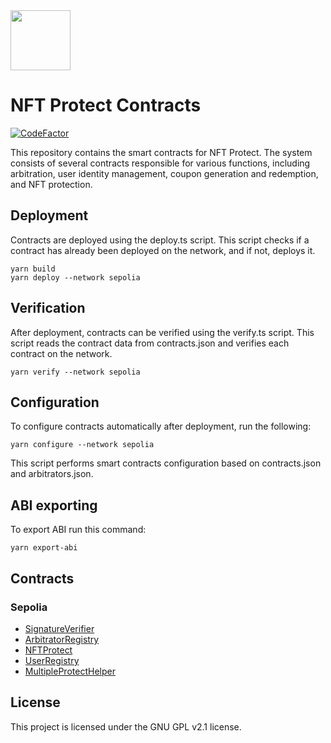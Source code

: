 <img src="https://github.com/NFT-Protect/.github/raw/main/profile/git-avatar.png" width="96">

# NFT Protect Contracts

[![CodeFactor](https://www.codefactor.io/repository/github/nftprotect/nftprotect-contracts/badge)](https://www.codefactor.io/repository/github/nftprotect/nftprotect-contracts)

This repository contains the smart contracts for NFT Protect. The system consists of several contracts responsible for various functions, including arbitration, user identity management, coupon generation and redemption, and NFT protection.

## Deployment

Contracts are deployed using the deploy.ts script. This script checks if a contract has already been deployed on the network, and if not, deploys it.
```shell
yarn build
yarn deploy --network sepolia
```

## Verification

After deployment, contracts can be verified using the verify.ts script. This script reads the contract data from contracts.json and verifies each contract on the network.
```shell
yarn verify --network sepolia
```

## Configuration

To configure contracts automatically after deployment, run the following:
```shell
yarn configure --network sepolia
```
This script performs smart contracts configuration based on contracts.json and arbitrators.json.

## ABI exporting
To export ABI run this command:
```shell
yarn export-abi
```

## Contracts
### Sepolia
- [SignatureVerifier](https://sepolia.etherscan.io/address/0x023dc7bfb3d840003b39f676bc4f1cc06d78ab49)
- [ArbitratorRegistry](https://sepolia.etherscan.io/address/0x25bf41c8f7ea92091260c9e50bb44566a0719bd7)
- [NFTProtect](https://sepolia.etherscan.io/address/0x954edfce24448c3500b635b05dfcc051ca69d4de)
- [UserRegistry](https://sepolia.etherscan.io/address/0x8a3b109da314dde8eee77e7cb5be6e0922126ec2)
- [MultipleProtectHelper](https://sepolia.etherscan.io/address/0x296be1f5f4d51fc4da19841ce266e1f15b01c7b8)

## License

This project is licensed under the GNU GPL v2.1 license.
